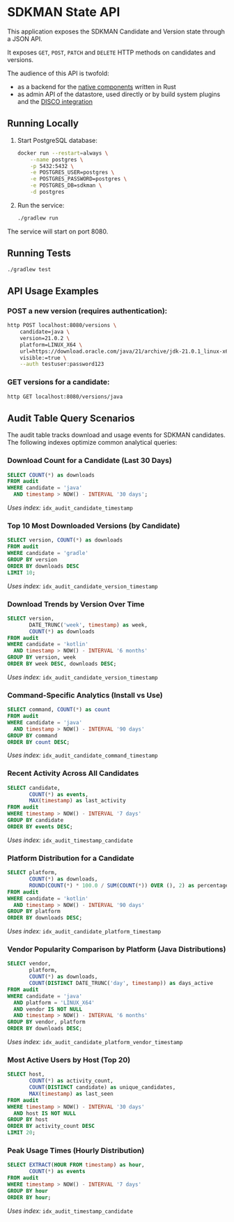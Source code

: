 # SDKMAN State API

This application exposes the SDKMAN Candidate and Version state through a JSON API.

It exposes `GET`, `POST`, `PATCH` and `DELETE` HTTP methods on candidates and versions.

The audience of this API is twofold:

* as a backend for the [native components](https://github.com/sdkman/sdkman-cli-native) written in Rust
* as admin API of the datastore, used directly or by build system plugins and
  the [DISCO integration](https://github.com/sdkman/sdkman-disco-integration)

## Running Locally

1. Start PostgreSQL database:
   ```bash
   docker run --restart=always \
       --name postgres \
       -p 5432:5432 \
       -e POSTGRES_USER=postgres \
       -e POSTGRES_PASSWORD=postgres \
       -e POSTGRES_DB=sdkman \
       -d postgres
   ```

2. Run the service:
   ```bash
   ./gradlew run
   ```

The service will start on port 8080.

## Running Tests

```bash
./gradlew test
```

## API Usage Examples

### POST a new version (requires authentication):
```bash
http POST localhost:8080/versions \
    candidate=java \
    version=21.0.2 \
    platform=LINUX_X64 \
    url=https://download.oracle.com/java/21/archive/jdk-21.0.1_linux-x64_bin.tar.gz \
    visible:=true \
    --auth testuser:password123
```

### GET versions for a candidate:
```bash
http GET localhost:8080/versions/java
```

## Audit Table Query Scenarios

The audit table tracks download and usage events for SDKMAN candidates. The following indexes optimize common analytical queries:

### Download Count for a Candidate (Last 30 Days)
```sql
SELECT COUNT(*) as downloads
FROM audit
WHERE candidate = 'java'
  AND timestamp > NOW() - INTERVAL '30 days';
```
*Uses index:* `idx_audit_candidate_timestamp`

### Top 10 Most Downloaded Versions (by Candidate)
```sql
SELECT version, COUNT(*) as downloads
FROM audit
WHERE candidate = 'gradle'
GROUP BY version
ORDER BY downloads DESC
LIMIT 10;
```
*Uses index:* `idx_audit_candidate_version_timestamp`

### Download Trends by Version Over Time
```sql
SELECT version,
       DATE_TRUNC('week', timestamp) as week,
       COUNT(*) as downloads
FROM audit
WHERE candidate = 'kotlin'
  AND timestamp > NOW() - INTERVAL '6 months'
GROUP BY version, week
ORDER BY week DESC, downloads DESC;
```
*Uses index:* `idx_audit_candidate_version_timestamp`

### Command-Specific Analytics (Install vs Use)
```sql
SELECT command, COUNT(*) as count
FROM audit
WHERE candidate = 'java'
  AND timestamp > NOW() - INTERVAL '90 days'
GROUP BY command
ORDER BY count DESC;
```
*Uses index:* `idx_audit_candidate_command_timestamp`

### Recent Activity Across All Candidates
```sql
SELECT candidate,
       COUNT(*) as events,
       MAX(timestamp) as last_activity
FROM audit
WHERE timestamp > NOW() - INTERVAL '7 days'
GROUP BY candidate
ORDER BY events DESC;
```
*Uses index:* `idx_audit_timestamp_candidate`

### Platform Distribution for a Candidate
```sql
SELECT platform,
       COUNT(*) as downloads,
       ROUND(COUNT(*) * 100.0 / SUM(COUNT(*)) OVER (), 2) as percentage
FROM audit
WHERE candidate = 'kotlin'
  AND timestamp > NOW() - INTERVAL '90 days'
GROUP BY platform
ORDER BY downloads DESC;
```
*Uses index:* `idx_audit_candidate_platform_timestamp`

### Vendor Popularity Comparison by Platform (Java Distributions)
```sql
SELECT vendor,
       platform,
       COUNT(*) as downloads,
       COUNT(DISTINCT DATE_TRUNC('day', timestamp)) as days_active
FROM audit
WHERE candidate = 'java'
  AND platform = 'LINUX_X64'
  AND vendor IS NOT NULL
  AND timestamp > NOW() - INTERVAL '6 months'
GROUP BY vendor, platform
ORDER BY downloads DESC;
```
*Uses index:* `idx_audit_candidate_platform_vendor_timestamp`

### Most Active Users by Host (Top 20)
```sql
SELECT host,
       COUNT(*) as activity_count,
       COUNT(DISTINCT candidate) as unique_candidates,
       MAX(timestamp) as last_seen
FROM audit
WHERE timestamp > NOW() - INTERVAL '30 days'
  AND host IS NOT NULL
GROUP BY host
ORDER BY activity_count DESC
LIMIT 20;
```

### Peak Usage Times (Hourly Distribution)
```sql
SELECT EXTRACT(HOUR FROM timestamp) as hour,
       COUNT(*) as events
FROM audit
WHERE timestamp > NOW() - INTERVAL '7 days'
GROUP BY hour
ORDER BY hour;
```
*Uses index:* `idx_audit_timestamp_candidate`